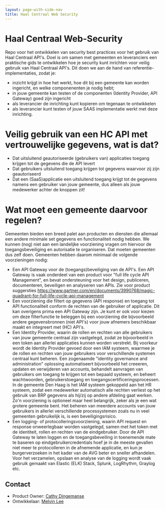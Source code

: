 ```yaml
---
layout: page-with-side-nav
title: Haal Centraal Web Security
---
```


# Haal Centraal Web-Security

Repo voor het ontwikkelen van security best practices voor het gebruik van Haal Centraal API's. Doel is om samen met gemeenten en leveranciers een praktische gids te ontwikkelen hoe je security kunt inrichten voor veilig gebruik van Haal Centraal API's. Dit doen we aan de hand van referentie-implementaties, zodat je:

* inzicht krijgt in hoe het werkt, hoe dit bij een gemeente kan worden ingericht, en welke componenenten je nodig hebt;
* in jouw gemeente kan testen of de componenten (Identity Provider, API Gateway) goed zijn ingericht
* als leverancier de inrichting kunt kopieren om tegenaan te ontwikkelen
* als leverancier kunt testen of jouw SAAS implementatie werkt met deze inrichting.

# Veilig gebruik van een HC API met vertrouwelijke gegevens, wat is dat?
* Dat uitsluitend geautoriseerde (gebruikers van) applicaties toegang krijgen tot de gegevens die de API levert
* Dat gebruikers uitsluitend toegang krijgen tot gegevens waarvoor zij zijn geautoriseerd
* Dat een (SaaS)applicatie een uitsluitend toegang krijgt tot de gegevens namens een gebruiker van jouw gemeente, dus alleen als jouw medewerker achter de knoppen zit!

# Wat moet een gemeente daarvoor regelen?
Gemeenten bieden een breed palet aan producten en diensten die allemaal een andere minimale set gegevens en functionaliteit nodig hebben. We kunnen (nog) niet aan een landelijke voorziening vragen om hiervoor de toegangsbeveiliging en autorisatie te organiseren. Dat moeten gemeenten dus zelf doen. Gemeenten hebben daarom minimaal de volgende voorzieningen nodig:
* Een API Gateway voor de (toegangs)beveiliging van de API's. Een API Gateway is vaak onderdeel van een product voor "full life cycle API Management", en bevat ondersteuning voor het design, publiceren, documenteren, beveiligen en analyseren van APIs. Zie voor product suggersties https://www.gartner.com/en/documents/3990768/magic-quadrant-for-full-life-cycle-api-management   
* Een voorziening die filtert op gegevens (API response) en toegang tot API functionaliteit conform de rechten van de gebruiker of applicatie. Dit kan overigens prima een API Gateway zijn. Je kunt er ook voor kiezen om deze filterfunctie te beleggen bij een voorziening die bijvoorbeeld andere gegevensbronnen (niet API's) voor jouw afnemers beschikbaar maakt en integreert met (HC) API's. 
* Een Identity Provider, waarin de rollen en rechten van alle gebruikers van jouw gemeente centraal zijn vastgelegd, zodat ze bijvoorbeeld in een token aan allerlei applicaties kunnen worden verstrekt. Bij voorkeur wordt de Identity Provider gevoed door een IAM systeem, waarmee je de rollen en rechten van jouw gebruikers voor verschillende systemen centraal kunt beheren. Een zogenaamde "identity governance and administration" oplossing automatiseert bijvoorbeeld het creeeren, updaten en verwijderen van accounts, behandelt aanvragen van gebruikers om toegang te krijgen tot een bepaald systeem, en beheert wachtwoorden, gebruikerstoegang en toegangscertificeringsprocessen. In de gemeente Den Haag is het IAM systeem gekoppeld aan het HR systeem, zodat een medewerker automatisch alle rechten verliest op het gebruik van BRP gegevens als hij/zij op andere afdeling gaat werken. Zo'n voorziening is optioneel maar heel belangrijk, zeker als je een wat grotere gemeente bent. Het beheren van meerdere accounts van jouw gebruikers in allerlei verschillende processystemen zoals nu in veel gemeenten gebruikelijk is, is een beveiligingsrisico.
* Een logging- of protocolleringsvoorziening, waarin API request en response onweerlegbaar worden vastgelegd, samen met het token met de identiteit, rollen en rechten van de eindgebruiker. Door de API Gateway te laten loggen en de toegangsbeveiling in toenemende mate te baseren op eindgebruikercredentials hoef je in de meeste gevallen niet meer te protocolleren in de afnemende applicatie, en kun je burgerverzoeken in het kader van de AVG beter en sneller afhandelen. Voor het verzamelen, opslaan en analyse van de logging wordt vaak gebruik gemaakt van Elastic (ELK) Stack, Splunk, LogRhythm, Graylog etc.    


## Contact 
* Product Owner: [Cathy Dingemanse](mailto:cathy.dingemanse@denhaag.nl) 
* Ontwikkelaar: [Melvin Lee](mailto:melvin.lee@iswish.nl) 

